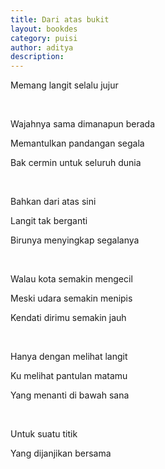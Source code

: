 ```yaml
---
title: Dari atas bukit
layout: bookdes
category: puisi
author: aditya
description: 
---
```


Memang langit selalu jujur

<br>

Wajahnya sama dimanapun berada

Memantulkan pandangan segala

Bak cermin untuk seluruh dunia

<br>

Bahkan dari atas sini

Langit tak berganti

Birunya menyingkap segalanya

<br>

Walau kota semakin mengecil

Meski udara semakin menipis

Kendati dirimu semakin jauh

<br>

Hanya dengan melihat langit

Ku melihat pantulan matamu

Yang menanti di bawah sana

<br>

Untuk suatu titik

Yang dijanjikan bersama
